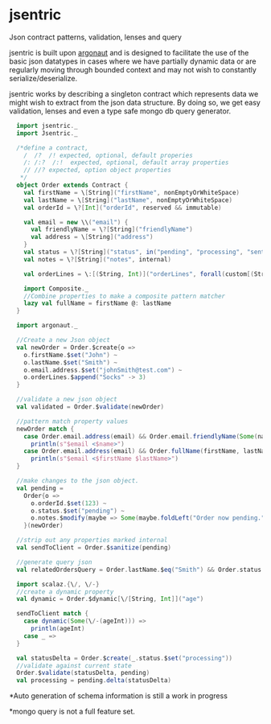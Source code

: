 # jsentric
Json contract patterns, validation, lenses and query

jsentric is built upon [argonaut][] and is designed to facilitate the use of the basic json datatypes in cases where we have partially dynamic data or are regularly moving through bounded context and may not wish to constantly serialize/deserialize.

jsentric works by describing a singleton contract which represents data we might wish to extract from the json data structure.  By doing so, we get easy validation, lenses and even a type safe mongo db query generator.

```scala
  import jsentric._
  import Jsentric._

  /*define a contract,
    /  /?  /! expected, optional, default properies
    /: /:?  /:!  expected, optional, default array properties
    // //? expected, option object properties
   */
  object Order extends Contract {
    val firstName = \[String]("firstName", nonEmptyOrWhiteSpace)
    val lastName = \[String]("lastName", nonEmptyOrWhiteSpace)
    val orderId = \?[Int]("orderId", reserved && immutable)

    val email = new \\("email") {
      val friendlyName = \?[String]("friendlyName")
      val address = \[String]("address")
    }
    val status = \?[String]("status", in("pending", "processing", "sent") && reserved)
    val notes = \?[String]("notes", internal)

    val orderLines = \:[(String, Int)]("orderLines", forall(custom[(String, Int)](ol => ol._2 >= 0, "Cannot order negative items")))

    import Composite._
    //Combine properties to make a composite pattern matcher
    lazy val fullName = firstName @: lastName
  }

  import argonaut._

  //Create a new Json object
  val newOrder = Order.$create{o =>
    o.firstName.$set("John") ~
    o.lastName.$set("Smith") ~
    o.email.address.$set("johnSmith@test.com") ~
    o.orderLines.$append("Socks" -> 3)
  }

  //validate a new json object
  val validated = Order.$validate(newOrder)

  //pattern match property values
  newOrder match {
    case Order.email.address(email) && Order.email.friendlyName(Some(name)) =>
      println(s"$email <$name>")
    case Order.email.address(email) && Order.fullName(firstName, lastName) =>
      println(s"$email <$firstName $lastName>")
  }

  //make changes to the json object.
  val pending =
    Order{o =>
      o.orderId.$set(123) ~
      o.status.$set("pending") ~
      o.notes.$modify(maybe => Some(maybe.foldLeft("Order now pending.")(_ + _)))
    }(newOrder)

  //strip out any properties marked internal
  val sendToClient = Order.$sanitize(pending)

  //generate query json
  val relatedOrdersQuery = Order.lastName.$eq("Smith") && Order.status.$in("processing", "sent")

  import scalaz.{\/, \/-}
  //create a dynamic property
  val dynamic = Order.$dynamic[\/[String, Int]]("age")

  sendToClient match {
    case dynamic(Some(\/-(ageInt))) =>
      println(ageInt)
    case _ =>
  }

  val statusDelta = Order.$create(_.status.$set("processing"))
  //validate against current state
  Order.$validate(statusDelta, pending)
  val processing = pending.delta(statusDelta)

```

*Auto generation of schema information is still a work in progress

*mongo query is not a full feature set.

[argonaut]: http://argonaut.io/
